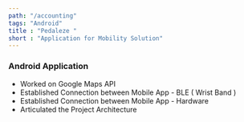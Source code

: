 ```yaml
---
path: "/accounting"
tags: "Android"
title : "Pedaleze "
short : "Application for Mobility Solution"
---
```


### Android Application #

* Worked on Google Maps API
* Established Connection between Mobile App - BLE ( Wrist Band )
* Established Connection between Mobile App - Hardware
* Articulated the Project Architecture